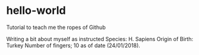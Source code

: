 # hello-world
Tutorial to teach me the ropes of Github

Writing a bit about myself as instructed
Species: H. Sapiens
Origin of Birth: Turkey
Number of fingers; 10 as of date (24/01/2018).
